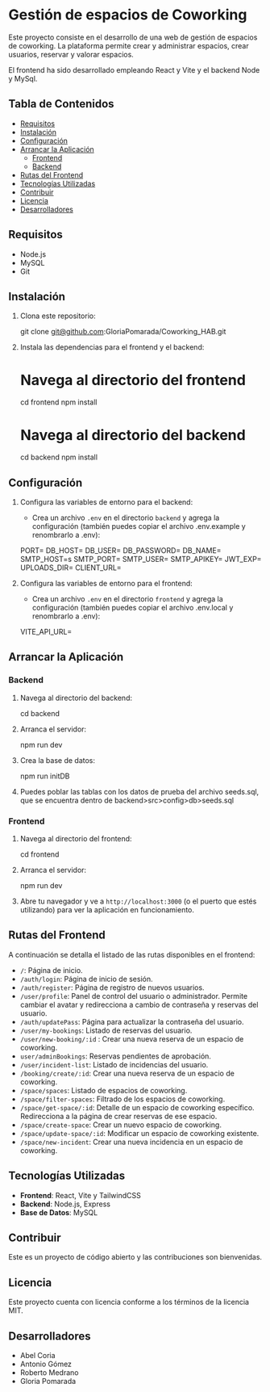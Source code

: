 # Gestión de espacios de Coworking

Este proyecto consiste en el desarrollo de una web de gestión de espacios de coworking. La plataforma permite crear y administrar espacios, crear usuarios, reservar y valorar espacios.

El frontend ha sido desarrollado empleando React y Vite y el backend Node y MySql.

## Tabla de Contenidos

- [Requisitos](#requisitos)
- [Instalación](#instalación)
- [Configuración](#configuración)
- [Arrancar la Aplicación](#arrancar-la-aplicación)
  - [Frontend](#frontend)
  - [Backend](#backend)
- [Rutas del Frontend](#rutas-del-frontend)
- [Tecnologías Utilizadas](#tecnologías-utilizadas)
- [Contribuir](#contribuir)
- [Licencia](#licencia)
- [Desarrolladores](#desarrolladores)

## Requisitos

- Node.js
- MySQL
- Git

## Instalación

1. Clona este repositorio:

   git clone git@github.com:GloriaPomarada/Coworking_HAB.git

2. Instala las dependencias para el frontend y el backend:

   # Navega al directorio del frontend

   cd frontend
   npm install

   # Navega al directorio del backend

   cd backend
   npm install

## Configuración

1. Configura las variables de entorno para el backend:

   - Crea un archivo `.env` en el directorio `backend` y agrega la configuración (también puedes copiar el archivo .env.example y renombrarlo a .env):

   PORT=
   DB_HOST=
   DB_USER=
   DB_PASSWORD=
   DB_NAME=
   SMTP_HOST=s
   SMTP_PORT=
   SMTP_USER=
   SMTP_APIKEY=
   JWT_EXP=
   UPLOADS_DIR=
   CLIENT_URL=

2. Configura las variables de entorno para el frontend:

   - Crea un archivo `.env` en el directorio `frontend` y agrega la configuración (también puedes copiar el archivo .env.local y renombrarlo a .env):

   VITE_API_URL=

## Arrancar la Aplicación

### Backend

1. Navega al directorio del backend:

   cd backend

2. Arranca el servidor:

   npm run dev

3. Crea la base de datos:

   npm run initDB

4. Puedes poblar las tablas con los datos de prueba del archivo seeds.sql, que se encuentra dentro de backend>src>config>db>seeds.sql

### Frontend

1. Navega al directorio del frontend:

   cd frontend

2. Arranca el servidor:

   npm run dev

3. Abre tu navegador y ve a `http://localhost:3000` (o el puerto que estés utilizando) para ver la aplicación en funcionamiento.

## Rutas del Frontend

A continuación se detalla el listado de las rutas disponibles en el frontend:

- `/`: Página de inicio.
- `/auth/login`: Página de inicio de sesión.
- `/auth/register`: Página de registro de nuevos usuarios.
- `/user/profile`: Panel de control del usuario o administrador. Permite cambiar el avatar y redirecciona a cambio de contraseña y reservas del usuario.
- `/auth/updatePass`: Página para actualizar la contraseña del usuario.
- `/user/my-bookings`: Listado de reservas del usuario.
- `/user/new-booking/:id` : Crear una nueva reserva de un espacio de coworking.
- `user/adminBookings`: Reservas pendientes de aprobación.
- `/user/incident-list`: Listado de incidencias del usuario.
- `/booking/create/:id`: Crear una nueva reserva de un espacio de coworking.
- `/space/spaces`: Listado de espacios de coworking.
- `/space/filter-spaces`: Filtrado de los espacios de coworking.
- `/space/get-space/:id`: Detalle de un espacio de coworking específico. Redirecciona a la página de crear reservas de ese espacio.
- `/space/create-space`: Crear un nuevo espacio de coworking.
- `/space/update-space/:id`: Modificar un espacio de coworking existente.
- `/space/new-incident`: Crear una nueva incidencia en un espacio de coworking.

## Tecnologías Utilizadas

- **Frontend**: React, Vite y TailwindCSS
- **Backend**: Node.js, Express
- **Base de Datos**: MySQL

## Contribuir

Este es un proyecto de código abierto y las contribuciones son bienvenidas.

## Licencia

Este proyecto cuenta con licencia conforme a los términos de la licencia MIT.

## Desarrolladores

- Abel Coria
- Antonio Gómez
- Roberto Medrano
- Gloria Pomarada
